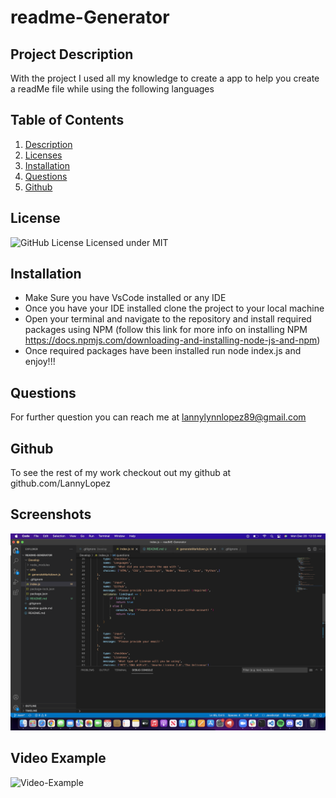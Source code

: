 # readme-Generator
  ## Project Description
  With the project I used all my knowledge to create a app to help you create a readMe file while using the following languages
  ## Table of Contents
  1. [Description](#project-description)
  2. [Licenses](#license)
  3. [Installation](#installation)
  4. [Questions](#questions)
  5. [Github](#Github)

  ## License
  ![GitHub License](https://img.shields.io/badge/license-MIT-blue.svg)
  Licensed under MIT

  ## Installation
  * Make Sure you have VsCode installed or any IDE
  * Once you have your IDE installed clone the project to your local machine 
  * Open your terminal and navigate to the repository and install required packages using NPM (follow this link for more info on installing NPM https://docs.npmjs.com/downloading-and-installing-node-js-and-npm)
  * Once required packages have been installed run node index.js and enjoy!!!
  
  
  ## Questions
  For further question you can reach me at lannylynnlopez89@gmail.com

  ## Github
  To see the rest of my work checkout out my github at github.com/LannyLopez

  ## Screenshots
  ![Image-Example](./utils/images/screenshot.png)

  ## Video Example
  ![Video-Example](https://youtu.be/nuxW1ajPQbQ)

